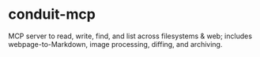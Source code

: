 # conduit-mcp
MCP server to read, write, find, and list across filesystems &amp; web; includes webpage-to-Markdown, image processing, diffing, and archiving.
